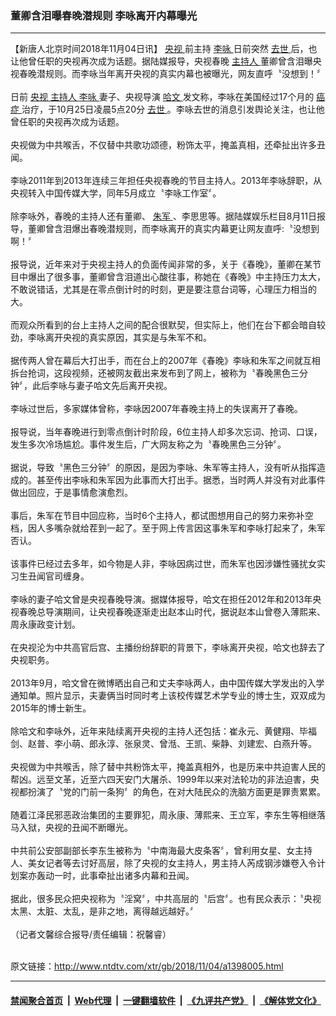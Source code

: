 ### 董卿含泪曝春晚潜规则 李咏离开内幕曝光
------------------------

<div class="wysiwyg">
 【新唐人北京时间2018年11月04日讯】
 <a href="http://www.ntdtv.com/xtr/gb/articlelistbytag_央视.html" target="_blank">
  央视
 </a>
 前主持
 <a href="http://www.ntdtv.com/xtr/gb/articlelistbytag_李咏.html" target="_blank">
  李咏
 </a>
 日前突然
 <a href="http://www.ntdtv.com/xtr/gb/articlelistbytag_去世.html" target="_blank">
  去世
 </a>
 后，也让他曾任职的央视再次成为话题。据陆媒报导，央视春晚
 <a href="http://www.ntdtv.com/xtr/gb/articlelistbytag_主持人.html" target="_blank">
  主持人
 </a>
 董卿曾含泪曝央视春晚潜规则。而李咏当年离开央视的真实内幕也被曝光，网友直呼〝没想到！〞
 <br/>
 <br/>
 日前
 <a href="http://www.ntdtv.com/xtr/gb/articlelistbytag_央视.html" target="_blank">
  央视
 </a>
 <a href="http://www.ntdtv.com/xtr/gb/articlelistbytag_主持人.html" target="_blank">
  主持人
 </a>
 <a href="http://www.ntdtv.com/xtr/gb/articlelistbytag_李咏.html" target="_blank">
  李咏
 </a>
 妻子、央视导演
 <a href="http://www.ntdtv.com/xtr/gb/articlelistbytag_哈文.html" target="_blank">
  哈文
 </a>
 发文称，李咏在美国经过17个月的
 <a href="http://www.ntdtv.com/xtr/gb/articlelistbytag_癌症.html" target="_blank">
  癌症
 </a>
 治疗，于10月25日凌晨5点20分
 <a href="http://www.ntdtv.com/xtr/gb/articlelistbytag_去世.html" target="_blank">
  去世
 </a>
 。李咏去世的消息引发舆论关注，也让他曾任职的央视再次成为话题。
 <br/>
 <br/>
 央视做为中共喉舌，不仅替中共歌功颂德，粉饰太平，掩盖真相，还牵扯出许多丑闻。
 <br/>
 <br/>
 李咏2011年到2013年连续三年担任央视春晚的节目主持人。2013年李咏辞职，从央视转入中国传媒大学，同年5月成立〝李咏工作室〞。
 <br/>
 <br/>
 除李咏外，春晚的主持人还有董卿、
 <a href="http://www.ntdtv.com/xtr/gb/articlelistbytag_朱军.html" target="_blank">
  朱军
 </a>
 、李思思等。据陆媒娱乐栏目8月11日报导，董卿曾含泪爆出春晚潜规则，而李咏离开的真实内幕更让网友直呼:〝没想到啊！〞
 <br/>
 <br/>
 报导说，近年来对于央视主持人的负面传闻非常的多，关于《春晚》，董卿在某节目中爆出了很多事，董卿曾含泪道出心酸往事，称她在《春晚》中主持压力太大，不敢说错话，尤其是在零点倒计时的时刻，更是要注意台词等，心理压力相当的大。
 <br/>
 <br/>
 而观众所看到的台上主持人之间的配合很默契，但实际上，他们在台下都会暗自较劲，李咏离开央视的真实原因，其实是与朱军不和。
 <br/>
 <br/>
 据传两人曾在幕后大打出手，而在台上的2007年《春晚》李咏和朱军之间就互相拆台抢词，这段视频，还被网友截出来发布到了网上，被称为〝春晚黑色三分钟〞，此后李咏与妻子哈文先后离开央视。
 <br/>
 <br/>
 李咏过世后，多家媒体曾称，李咏因2007年春晚主持上的失误离开了春晚。
 <br/>
 <br/>
 报导说，当年春晚进行到零点倒计时阶段，6位主持人却多次忘词、抢词、口误，发生多次冷场尴尬。事件发生后，广大网友称之为〝春晚黑色三分钟〞。
 <br/>
 <br/>
 据说，导致〝黑色三分钟〞的原因，是因为李咏、朱军等主持人，没有听从指挥造成的。甚至传出李咏和朱军因为此事而大打出手。据悉，当时两人并没有对此事件做出回应，于是事情愈演愈烈。
 <br/>
 <br/>
 事后，朱军在节目中回应称，当时6个主持人，都试图想用自己的努力来弥补空档，因人多嘴杂就给茬到一起了。至于网上传言因这事朱军和李咏打起来了，朱军否认。
 <br/>
 <br/>
 该事件已经过去多年，如今物是人非，李咏因病过世，而朱军也因涉嫌性骚扰女实习生丑闻官司缠身。
 <br/>
 <br/>
 李咏的妻子哈文曾是央视春晚导演。据媒体报导，哈文在担任2012年和2013年央视春晚总导演期间，让央视春晚逐渐走出赵本山时代，据说赵本山曾卷入薄熙来、周永康政变计划。
 <br/>
 <br/>
 在央视沦为中共高官后宫、主播纷纷辞职的背景下，李咏离开央视，哈文也辞去了央视职务。
 <br/>
 <br/>
 2013年9月，哈文曾在微博晒出自己和丈夫李咏两人，由中国传媒大学发出的入学通知单。照片显示，夫妻俩当时同时考上该校传媒艺术学专业的博士生，双双成为2015年的博士新生。
 <br/>
 <br/>
 除哈文和李咏外，近年来陆续离开央视的主持人还包括：崔永元、黄健翔、毕福剑、赵普、李小萌、郎永淳、张泉灵、曾湉、王凯、柴静、刘建宏、白燕升等。
 <br/>
 <br/>
 央视做为中共喉舌，除了替中共粉饰太平，掩盖真相外，也是历来中共迫害人民的帮凶。远至文革，近至六四天安门大屠杀、1999年以来对法轮功的非法迫害，央视都扮演了〝党的门前一条狗〞的角色，在对大陆民众的洗脑方面更是罪责累累。
 <br/>
 <br/>
 随着江泽民邪恶政治集团的主要罪犯，周永康、薄熙来、王立军，李东生等相继落马入狱，央视的丑闻不断曝光。
 <br/>
 <br/>
 中共前公安部副部长李东生被称为〝中南海最大皮条客〞，曾利用女星、女主持人、美女记者等去讨好高层，除了央视的女主持人，男主持人芮成钢涉嫌卷入令计划案亦轰动一时，此事牵扯出诸多内幕和丑闻。
 <br/>
 <br/>
 据此，很多民众把央视称为〝淫窝〞，中共高层的〝后宫〞。也有民众表示：〝央视太黑、太脏、太乱，是非之地，离得越远越好。〞
 <br/>
 <br/>
 （记者文馨综合报导/责任编辑：祝馨睿）
</div>

<br/>原文链接：http://www.ntdtv.com/xtr/gb/2018/11/04/a1398005.html


------------------------
#### [禁闻聚合首页](https://github.com/gfw-breaker/banned-news/blob/master/README.md) &nbsp;|&nbsp; [Web代理](https://github.com/gfw-breaker/open-proxy/blob/master/README.md) &nbsp;|&nbsp; [一键翻墙软件](https://github.com/gfw-breaker/nogfw/blob/master/README.md) &nbsp;|&nbsp; [《九评共产党》](https://github.com/gfw-breaker/9ping.md/blob/master/README.md#九评之一评共产党是什么) &nbsp;|&nbsp; [《解体党文化》](https://github.com/gfw-breaker/jtdwh.md/blob/master/README.md#绪论)